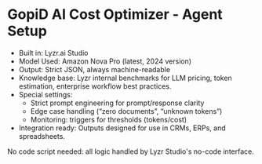 # GopiD AI Cost Optimizer - Agent Setup

- Built in: Lyzr.ai Studio
- Model Used: Amazon Nova Pro (latest, 2024 version)
- Output: Strict JSON, always machine-readable
- Knowledge base: Lyzr internal benchmarks for LLM pricing, token estimation, enterprise workflow best practices.
- Special settings:
    - Strict prompt engineering for prompt/response clarity
    - Edge case handling (“zero documents”, “unknown tokens”)
    - Monitoring: triggers for thresholds (tokens/cost)
- Integration ready: Outputs designed for use in CRMs, ERPs, and spreadsheets.

No code script needed: all logic handled by Lyzr Studio's no-code interface.
